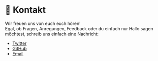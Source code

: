 # :love_letter: Kontakt

<!-- TODO: Add email, twitter, spectrum, github -->

Wir freuen uns von euch euch hören!  
Egal, ob Fragen, Anregungen, Feedback oder du einfach nur Hallo sagen möchtest, schreib uns einfach eine Nachricht:

- [Twitter](https://twitter.com/cssfrankfurt)
- [GitHub](https://github.com/cssfrankfurt)
- [Email](mailto:hallo@cssfrankfurt.de)